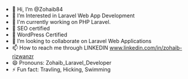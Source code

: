 - 👋 Hi, I’m @Zohaib84
- 👀 I’m Interested in Laravel Web App Development 
- 🌱 I'm currently working on PHP Laravel.  
- 🌱 SEO certified
- 🌱 WordPress Certified
- 💞️ I’m looking to collaborate on Laravel Web Applications 
- 📫 How to reach me through LINKEDIN www.linkedin.com/in/zohaib-rizwanzr
- 😄 Pronouns: Zohaib_Laravel_Developer
- ⚡ Fun fact: Travling, Hicking, Swimming

<!---
Zohaib84/Zohaib84 is a ✨ special ✨ repository because its `README.md` (this file) appears on your GitHub profile.
You can click the Preview link to take a look at your changes.
--->
